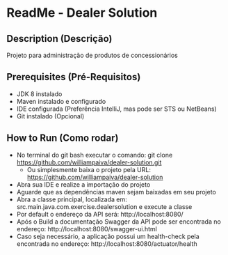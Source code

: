 # ReadMe - Dealer Solution

## Description (Descrição)
Projeto para administração de produtos de concessionários

## Prerequisites (Pré-Requisitos) 
* JDK 8 instalado
* Maven instalado e configurado
* IDE configurada (Preferência IntelliJ, mas pode ser STS ou NetBeans)
* Git instalado (Opcional)

## How to Run (Como rodar) 
* No terminal do git bash executar o comando: git clone https://github.com/williampaiva/dealer-solution.git
    * Ou simplesmente baixa o projeto pela URL: https://github.com/williampaiva/dealer-solution
* Abra sua IDE e realize a importação do projeto
* Aguarde que as dependências maven sejam baixadas em seu projeto
* Abra a classe principal, localizada em: src.main.java.com.exercise.dealersolution e execute a classe
* Por default o endereço da API será: http://localhost:8080/
* Após o Build a documentação Swagger da API pode ser encontrada no endereço: http://localhost:8080/swagger-ui.html
* Caso seja necessário, a aplicação possui um health-check pela encontrada no endereço: http://localhost:8080/actuator/health